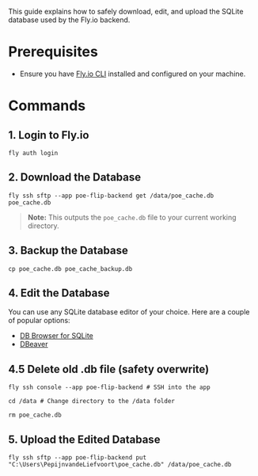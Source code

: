 This guide explains how to safely download, edit, and upload the SQLite database used by the Fly.io backend.

# Prerequisites
- Ensure you have [Fly.io CLI](https://fly.io/docs/getting-started/installing-flyctl/) installed and configured on your machine.


# Commands

## 1. Login to Fly.io
```pwsh
fly auth login
```

## 2. Download the Database
```pwsh
fly ssh sftp --app poe-flip-backend get /data/poe_cache.db poe_cache.db
```
> **Note:** This outputs the `poe_cache.db` file to your current working directory.

## 3. Backup the Database
```pwsh
cp poe_cache.db poe_cache_backup.db
```

## 4. Edit the Database
You can use any SQLite database editor of your choice. Here are a couple of popular options:
- [DB Browser for SQLite](https://sqlitebrowser.org/)
- [DBeaver](https://dbeaver.io/)

## 4.5 Delete old .db file (safety overwrite)
```pwsh
fly ssh console --app poe-flip-backend # SSH into the app

cd /data # Change directory to the /data folder

rm poe_cache.db
```

## 5. Upload the Edited Database
```pwsh
fly ssh sftp --app poe-flip-backend put "C:\Users\PepijnvandeLiefvoort\poe_cache.db" /data/poe_cache.db
```
